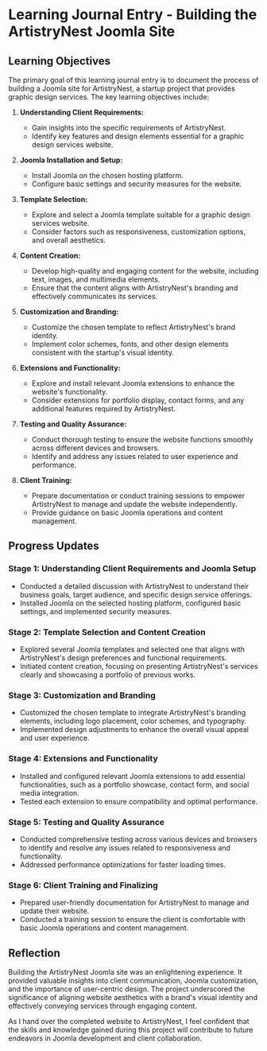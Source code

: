 # Learning Journal Entry - Building the ArtistryNest Joomla Site

## Learning Objectives

The primary goal of this learning journal entry is to document the process of building a Joomla site for ArtistryNest, a startup project that provides graphic design services. The key learning objectives include:

1. **Understanding Client Requirements:**
   - Gain insights into the specific requirements of ArtistryNest.
   - Identify key features and design elements essential for a graphic design services website.

2. **Joomla Installation and Setup:**
   - Install Joomla on the chosen hosting platform.
   - Configure basic settings and security measures for the website.

3. **Template Selection:**
   - Explore and select a Joomla template suitable for a graphic design services website.
   - Consider factors such as responsiveness, customization options, and overall aesthetics.

4. **Content Creation:**
   - Develop high-quality and engaging content for the website, including text, images, and multimedia elements.
   - Ensure that the content aligns with ArtistryNest's branding and effectively communicates its services.

5. **Customization and Branding:**
   - Customize the chosen template to reflect ArtistryNest's brand identity.
   - Implement color schemes, fonts, and other design elements consistent with the startup's visual identity.

6. **Extensions and Functionality:**
   - Explore and install relevant Joomla extensions to enhance the website's functionality.
   - Consider extensions for portfolio display, contact forms, and any additional features required by ArtistryNest.

7. **Testing and Quality Assurance:**
   - Conduct thorough testing to ensure the website functions smoothly across different devices and browsers.
   - Identify and address any issues related to user experience and performance.

8. **Client Training:**
   - Prepare documentation or conduct training sessions to empower ArtistryNest to manage and update the website independently.
   - Provide guidance on basic Joomla operations and content management.

## Progress Updates

### Stage 1: Understanding Client Requirements and Joomla Setup

- Conducted a detailed discussion with ArtistryNest to understand their business goals, target audience, and specific design service offerings.
- Installed Joomla on the selected hosting platform, configured basic settings, and implemented security measures.

### Stage 2: Template Selection and Content Creation

- Explored several Joomla templates and selected one that aligns with ArtistryNest's design preferences and functional requirements.
- Initiated content creation, focusing on presenting ArtistryNest's services clearly and showcasing a portfolio of previous works.

### Stage 3: Customization and Branding

- Customized the chosen template to integrate ArtistryNest's branding elements, including logo placement, color schemes, and typography.
- Implemented design adjustments to enhance the overall visual appeal and user experience.

### Stage 4: Extensions and Functionality

- Installed and configured relevant Joomla extensions to add essential functionalities, such as a portfolio showcase, contact form, and social media integration.
- Tested each extension to ensure compatibility and optimal performance.

### Stage 5: Testing and Quality Assurance

- Conducted comprehensive testing across various devices and browsers to identify and resolve any issues related to responsiveness and functionality.
- Addressed performance optimizations for faster loading times.

### Stage 6: Client Training and Finalizing

- Prepared user-friendly documentation for ArtistryNest to manage and update their website.
- Conducted a training session to ensure the client is comfortable with basic Joomla operations and content management.

## Reflection

Building the ArtistryNest Joomla site was an enlightening experience. It provided valuable insights into client communication, Joomla customization, and the importance of user-centric design. The project underscored the significance of aligning website aesthetics with a brand's visual identity and effectively conveying services through engaging content.

As I hand over the completed website to ArtistryNest, I feel confident that the skills and knowledge gained during this project will contribute to future endeavors in Joomla development and client collaboration.

